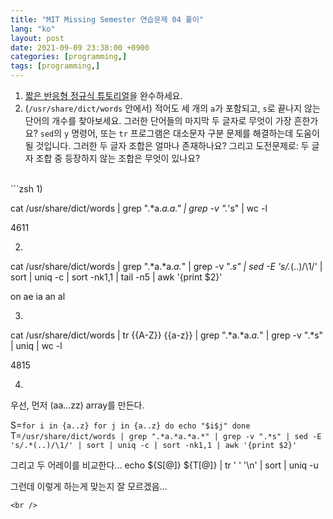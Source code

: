 ```yaml
---
title: "MIT Missing Semester 연습문제 04 풀이"
lang: "ko"
layout: post
date: 2021-09-09 23:38:00 +0900
categories: [programming,]
tags: [programming,]
---
```


1. [짧은 반응형 정규식 튜토리얼](https://regexone.com/)을 완수하세요.
1. (`/usr/share/dict/words` 안에서) 적어도 세 개의 `a`가 포함되고, `s`로 끝나지 않는 단어의 개수를 찾아보세요. 그러한 단어들의 마지막 두 글자로 무엇이 가장 흔한가요? `sed`의 `y` 명령어, 또는 `tr` 프로그램은 대소문자 구분 문제를 해결하는데 도움이 될 것입니다. 그러한 두 글자 조합은 얼마나 존재하나요? 그리고 도전문제로: 두 글자 조합 중 등장하지 않는 조합은 무엇이 있나요?
<br />
```zsh
1)

cat /usr/share/dict/words
 | grep ".*a.*a.*a.*"
 | grep -v ".*'s"
 | wc -l

4611

2)
cat /usr/share/dict/words | grep ".*a.*a.*a.*" | grep -v ".*s" | sed -E 's/.*(..)/\1/' | sort | uniq -c | sort -nk1,1  | tail -n5 | awk '{print $2}'

on
ae
ia
an
al

3)
cat /usr/share/dict/words | tr {{A-Z}} {{a-z}} | grep ".*a.*a.*a.*" | grep -v ".*s" | uniq | wc -l

4815

4)
우선, 먼저 (aa...zz) array를 만든다.

S=`for i in {a..z}
    for j in {a..z} do
        echo "$i$j"
    done`
T=`/usr/share/dict/words | grep ".*a.*a.*a.*" | grep -v ".*s" | sed -E 's/.*(..)/\1/' | sort | uniq -c | sort -nk1,1 | awk '{print $2}'`

그리고 두 어레이를 비교한다...
echo ${S[@]} ${T[@]} | tr ' ' '\n' | sort | uniq -u

그런데 이렇게 하는게 맞는지 잘 모르겠음...
```
<br />
